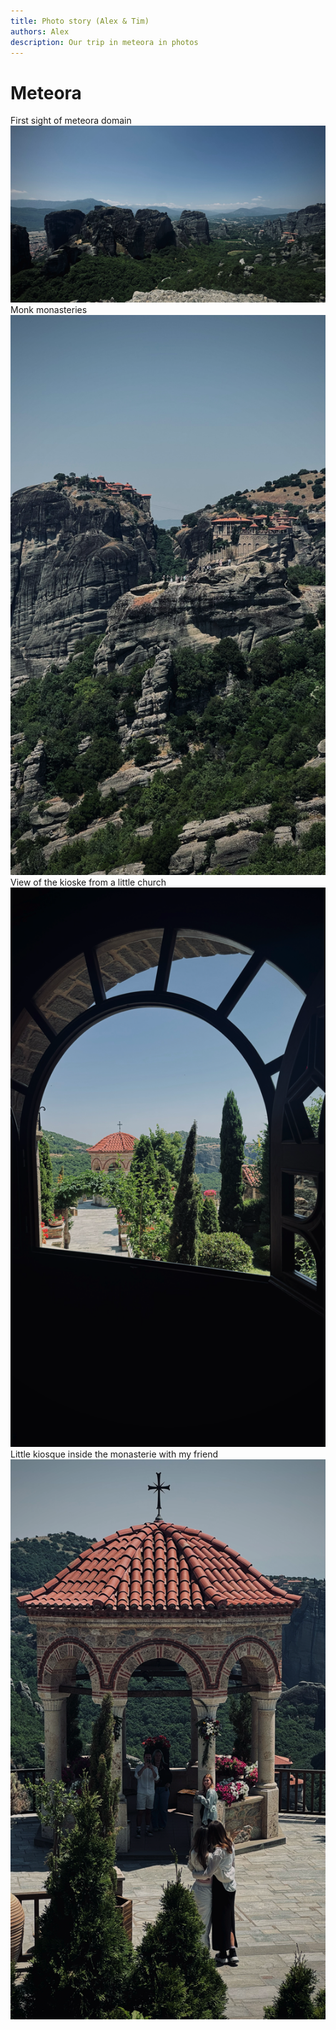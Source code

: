 ```yaml
---
title: Photo story (Alex & Tim)
authors: Alex
description: Our trip in meteora in photos
---
```

# Meteora

First sight of meteora domain
![First sight of meteora domain](../assets/pictures/IMG_1219.heic.png)
Monk monasteries
![Monk monasteries](../assets/pictures/IMG_1222.heic.png)
View of the kioske from a little church
![View of the kioske from a little church](../assets/pictures/IMG_1249.heic.png)
Little kiosque inside the monasterie with my friend
![Little kiosque inside the monasterie with my friend](../assets/pictures/IMG_1250.heic.png)
